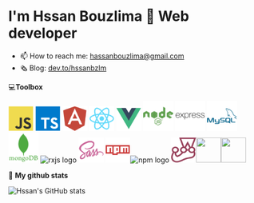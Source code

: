 # I'm Hssan Bouzlima 👋 Web developer
<!--
**hssanbzlm/hssanbzlm** is a ✨ _special_ ✨ repository because its `README.md` (this file) appears on your GitHub profile.

Here are some ideas to get you started:

- 🔭 I’m currently working on ...
- 🌱 I’m currently learning ...
- 👯 I’m looking to collaborate on ...
- 🤔 I’m looking for help with ...
- 💬 Ask me about ...
- 😄 Pronouns: ...
- ⚡ Fun fact: ...

-->
- 📫 How to reach me: hassanbouzlima@gmail.com
- 🗞️ Blog:      <a href="https://dev.to/hssanbzlm" target="_blank">dev.to/hssanbzlm</a>

💻**Toolbox**
 
 
<img src="https://github.com/devicons/devicon/blob/master/icons/javascript/javascript-original.svg" alt="javascript logo" width="50" height="50"> <img src="https://github.com/devicons/devicon/blob/master/icons/typescript/typescript-original.svg" alt="Typescript logo" width="50" height="50" > <img src="https://github.com/devicons/devicon/blob/master/icons/angularjs/angularjs-plain.svg" alt="angular logo" width="50" height="50" > <img src="https://github.com/devicons/devicon/blob/master/icons/react/react-original.svg" alt="react logo" width="50" height="50" > <img src="https://github.com/devicons/devicon/blob/master/icons/vuejs/vuejs-original.svg" alt="vuejs logo" width="50" height="50" > <img src="https://github.com/devicons/devicon/blob/master/icons/nodejs/nodejs-plain-wordmark.svg" alt="nodejs logo" width="60" height="60" > <img src="https://github.com/devicons/devicon/blob/master/icons/express/express-original-wordmark.svg" width="60" height="60"> <img src="https://raw.githubusercontent.com/devicons/devicon/master/icons/mysql/mysql-plain-wordmark.svg" alt="mysql logo" width="60" height="60" > <img src="https://raw.githubusercontent.com/devicons/devicon/master/icons/mongodb/mongodb-plain-wordmark.svg" alt="mysql logo" width="60" height="60" > <img src="https://cdn.worldvectorlogo.com/logos/rxjs-1.svg" alt="rxjs logo" width="50" height="50" >
<img src="https://github.com/devicons/devicon/blob/master/icons/sass/sass-original.svg" alt="sass logo" width="50" height="50" >
<img src="https://github.com/devicons/devicon/blob/master/icons/npm/npm-original-wordmark.svg" alt="npm logo" width="50" height="50" ><img src="https://cdn.worldvectorlogo.com/logos/git.svg" alt="npm logo" width="50" height="50" >
<img src="https://github.com/devicons/devicon/blob/master/icons/jest/jest-plain.svg" alt="jest logo" width="50" height="50" ><img src="https://cdn.jsdelivr.net/gh/devicons/devicon/icons/docker/docker-original-wordmark.svg" width="50" height="50"/><img src="https://cdn.jsdelivr.net/gh/devicons/devicon/icons/jenkins/jenkins-original.svg" width="50" height="50" />



🥇 **My github stats**

![Hssan's GitHub stats](https://github-readme-stats.vercel.app/api?username=hssanbzlm&show_icons=true&theme=radical&hide=contribs)
